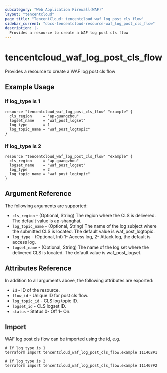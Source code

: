 ```yaml
---
subcategory: "Web Application Firewall(WAF)"
layout: "tencentcloud"
page_title: "TencentCloud: tencentcloud_waf_log_post_cls_flow"
sidebar_current: "docs-tencentcloud-resource-waf_log_post_cls_flow"
description: |-
  Provides a resource to create a WAF log post cls flow
---
```


# tencentcloud_waf_log_post_cls_flow

Provides a resource to create a WAF log post cls flow

## Example Usage

### If log_type is 1

```hcl
resource "tencentcloud_waf_log_post_cls_flow" "example" {
  cls_region     = "ap-guangzhou"
  logset_name    = "waf_post_logset"
  log_type       = 1
  log_topic_name = "waf_post_logtopic"
}
```

### If log_type is 2

```hcl
resource "tencentcloud_waf_log_post_cls_flow" "example" {
  cls_region     = "ap-guangzhou"
  logset_name    = "waf_post_logset"
  log_type       = 2
  log_topic_name = "waf_post_logtopic"
}
```

## Argument Reference

The following arguments are supported:

* `cls_region` - (Optional, String) The region where the CLS is delivered. The default value is ap-shanghai.
* `log_topic_name` - (Optional, String) The name of the log subject where the submitted CLS is located. The default value is waf_post_logtopic.
* `log_type` - (Optional, Int) 1- Access log, 2- Attack log, the default is access log.
* `logset_name` - (Optional, String) The name of the log set where the delivered CLS is located. The default value is waf_post_logset.

## Attributes Reference

In addition to all arguments above, the following attributes are exported:

* `id` - ID of the resource.
* `flow_id` - Unique ID for post cls flow.
* `log_topic_id` - CLS log topic ID.
* `logset_id` - CLS logset ID.
* `status` - Status 0- Off 1- On.


## Import

WAF log post cls flow can be imported using the id, e.g.

```
# If log_type is 1
terraform import tencentcloud_waf_log_post_cls_flow.example 111462#1

# If log_type is 2
terraform import tencentcloud_waf_log_post_cls_flow.example 111467#2
```

